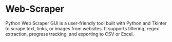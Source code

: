 # Web-Scraper
Python Web Scraper GUI is a user-friendly tool built with Python and Tkinter to scrape text, links, or images from websites. It supports filtering, regex extraction, progress tracking, and exporting to CSV or Excel.
